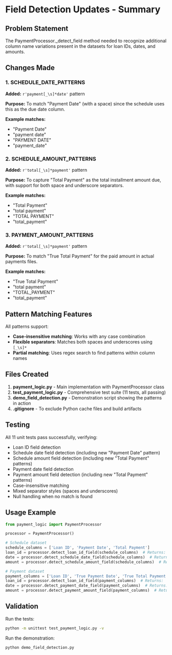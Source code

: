 # Field Detection Updates - Summary

## Problem Statement
The PaymentProcessor._detect_field method needed to recognize additional column name variations present in the datasets for loan IDs, dates, and amounts.

## Changes Made

### 1. SCHEDULE_DATE_PATTERNS
**Added:** `r'payment[_\s]*date'` pattern

**Purpose:** To match "Payment Date" (with a space) since the schedule uses this as the due date column.

**Example matches:**
- "Payment Date"
- "payment date"
- "PAYMENT DATE"
- "payment_date"

### 2. SCHEDULE_AMOUNT_PATTERNS
**Added:** `r'total[_\s]*payment'` pattern

**Purpose:** To capture "Total Payment" as the total installment amount due, with support for both space and underscore separators.

**Example matches:**
- "Total Payment"
- "total payment"
- "TOTAL PAYMENT"
- "total_payment"

### 3. PAYMENT_AMOUNT_PATTERNS
**Added:** `r'total[_\s]*payment'` pattern

**Purpose:** To match "True Total Payment" for the paid amount in actual payments files.

**Example matches:**
- "True Total Payment"
- "total payment"
- "TOTAL_PAYMENT"
- "total_payment"

## Pattern Matching Features

All patterns support:
- **Case-insensitive matching**: Works with any case combination
- **Flexible separators**: Matches both spaces and underscores using `[_\s]*`
- **Partial matching**: Uses regex search to find patterns within column names

## Files Created

1. **payment_logic.py** - Main implementation with PaymentProcessor class
2. **test_payment_logic.py** - Comprehensive test suite (11 tests, all passing)
3. **demo_field_detection.py** - Demonstration script showing the patterns in action
4. **.gitignore** - To exclude Python cache files and build artifacts

## Testing

All 11 unit tests pass successfully, verifying:
- Loan ID field detection
- Schedule date field detection (including new "Payment Date" pattern)
- Schedule amount field detection (including new "Total Payment" patterns)
- Payment date field detection
- Payment amount field detection (including new "Total Payment" patterns)
- Case-insensitive matching
- Mixed separator styles (spaces and underscores)
- Null handling when no match is found

## Usage Example

```python
from payment_logic import PaymentProcessor

processor = PaymentProcessor()

# Schedule dataset
schedule_columns = ['Loan ID', 'Payment Date', 'Total Payment']
loan_id = processor.detect_loan_id_field(schedule_columns)  # Returns: 'Loan ID'
date = processor.detect_schedule_date_field(schedule_columns)  # Returns: 'Payment Date'
amount = processor.detect_schedule_amount_field(schedule_columns)  # Returns: 'Total Payment'

# Payment dataset
payment_columns = ['Loan ID', 'True Payment Date', 'True Total Payment']
loan_id = processor.detect_loan_id_field(payment_columns)  # Returns: 'Loan ID'
date = processor.detect_payment_date_field(payment_columns)  # Returns: 'True Payment Date'
amount = processor.detect_payment_amount_field(payment_columns)  # Returns: 'True Total Payment'
```

## Validation

Run the tests:
```bash
python -m unittest test_payment_logic.py -v
```

Run the demonstration:
```bash
python demo_field_detection.py
```
